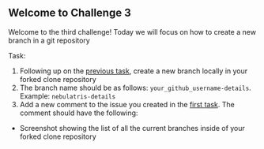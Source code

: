 ## Welcome to Challenge 3

Welcome to the third challenge! 
Today we will focus on how to create a new branch in a git repository

Task: 
1. Following up on the [previous task](https://github.com/NebulaTris/oss101/blob/main/Beginner/Challenges/02.md), create a new branch locally in your forked clone repository
2. The branch name should be as follows: ``your_github_username-details``. Example: ``nebulatris-details``
3. Add a new comment to the issue you created in the [first task](https://github.com/NebulaTris/oss101/blob/main/Beginner/Challenges/01.md). The comment should have the following:
- Screenshot showing the list of all the current branches inside of your forked clone repository
